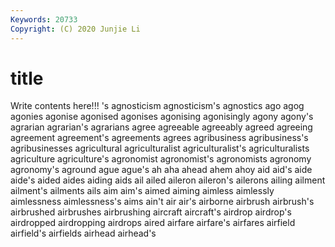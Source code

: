 ```yaml
---
Keywords: 20733
Copyright: (C) 2020 Junjie Li
---
```


# title

Write contents here!!!
's 
agnosticism 
agnosticism's 
agnostics 
ago 
agog 
agonies 
agonise 
agonised
agonises 
agonising 
agonisingly 
agony 
agony's 
agrarian 
agrarian's 
agrarians 
agree 
agreeable
agreeably 
agreed 
agreeing 
agreement 
agreement's 
agreements 
agrees 
agribusiness 
agribusiness's 
agribusinesses
agricultural 
agriculturalist 
agriculturalist's 
agriculturalists 
agriculture 
agriculture's 
agronomist 
agronomist's 
agronomists 
agronomy
agronomy's 
aground 
ague 
ague's 
ah 
aha 
ahead 
ahem 
ahoy 
aid
aid's 
aide 
aide's 
aided 
aides 
aiding 
aids 
ail 
ailed 
aileron
aileron's 
ailerons 
ailing 
ailment 
ailment's 
ailments 
ails 
aim 
aim's 
aimed
aiming 
aimless 
aimlessly 
aimlessness 
aimlessness's 
aims 
ain't 
air 
air's 
airborne
airbrush 
airbrush's 
airbrushed 
airbrushes 
airbrushing 
aircraft 
aircraft's 
airdrop 
airdrop's 
airdropped
airdropping 
airdrops 
aired 
airfare 
airfare's 
airfares 
airfield 
airfield's 
airfields 
airhead
airhead's 

